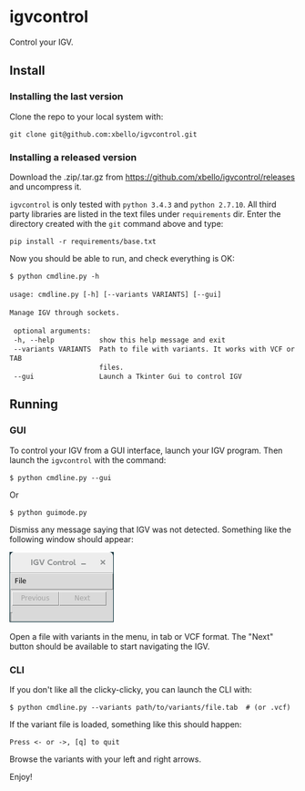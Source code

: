 # igvcontrol

Control your IGV.

## Install

### Installing the last version

Clone the repo to your local system with:

    git clone git@github.com:xbello/igvcontrol.git

### Installing a released version

Download the .zip/.tar.gz from https://github.com/xbello/igvcontrol/releases and uncompress it.

`igvcontrol` is only tested with `python 3.4.3` and `python 2.7.10`. All third party libraries are listed in the text files under `requirements` dir. Enter the directory created with the `git` command above and type:

    pip install -r requirements/base.txt

Now you should be able to run, and check everything is OK:

    $ python cmdline.py -h
    
    usage: cmdline.py [-h] [--variants VARIANTS] [--gui]
    
    Manage IGV through sockets.
    
     optional arguments:
     -h, --help           show this help message and exit
     --variants VARIANTS  Path to file with variants. It works with VCF or TAB
                          files.
     --gui                Launch a Tkinter Gui to control IGV

## Running

### GUI

To control your IGV from a GUI interface, launch your IGV program. Then launch the `igvcontrol` with the command:

    $ python cmdline.py --gui

Or

    $ python guimode.py

Dismiss any message saying that IGV was not detected. Something like the following window should appear:

![Window Sample](img/simple_gui.png)

Open a file with variants in the menu, in tab or VCF format. The "Next" button should be available to start navigating the IGV.

### CLI

If you don't like all the clicky-clicky, you can launch the CLI with:

    $ python cmdline.py --variants path/to/variants/file.tab  # (or .vcf)

If the variant file is loaded, something like this should happen:

    Press <- or ->, [q] to quit

Browse the variants with your left and right arrows.

Enjoy!
